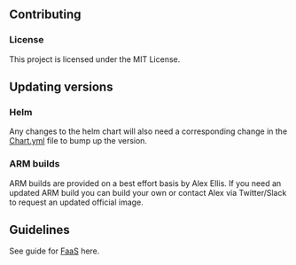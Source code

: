## Contributing

### License

This project is licensed under the MIT License.

## Updating versions

### Helm

Any changes to the helm chart will also need a corresponding change in the [Chart.yml](https://github.com/openfaas/faas-netes/blob/master/chart/openfaas/Chart.yaml) file to bump up the version.

### ARM builds

ARM builds are provided on a best effort basis by Alex Ellis. If you need an updated ARM build you can build your own or contact Alex via Twitter/Slack to request an updated official image.

## Guidelines

See guide for [FaaS](https://github.com/openfaas/faas/blob/master/CONTRIBUTING.md) here.
